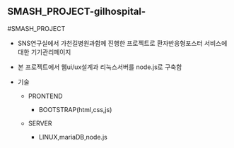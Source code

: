 ## SMASH_PROJECT-gilhospital-


#SMASH_PROJECT

- SNS연구실에서 가천길병원과함께 진행한 프로젝트로 환자반응형포스터 서비스에대한 기기관리페이지

- 본 프로젝트에서 웹ui/ux설계과 리눅스서버를 node.js로 구축함

- 기술
  - PRONTEND
    - BOOTSTRAP(html,css,js)
    
  - SERVER
    - LINUX,mariaDB,node.js
    
  
